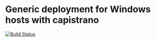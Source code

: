 # Generic deployment for Windows hosts with capistrano

[![Build Status](https://travis-ci.org/dnugleipzig/deploy.svg?branch=master)](https://travis-ci.org/dnugleipzig/deploy)
